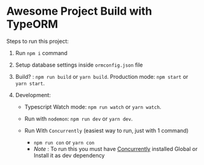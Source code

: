 # Awesome Project Build with TypeORM

Steps to run this project:

1. Run `npm i` command
2. Setup database settings inside `ormconfig.json` file
3. Build? :
   `npm run build` or `yarn build`.
   Production mode:
   `npm start` or `yarn start`.
4. Development:

   - Typescript Watch mode:
     `npm run watch` or `yarn watch`.
   - Run with `nodemon`:
     `npm run dev` or `yarn dev`.

   - Run With `Concurrently` (easiest way to run, just with 1 command)
     - `npm run con` or `yarn con`
     - _Note_ : To run this you must have [Concurrently](https://github.com/open-cli-tools/concurrently) installed Global or Install it as dev dependency
